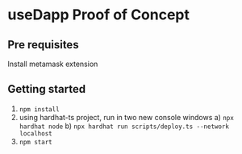 # useDapp Proof of Concept

## Pre requisites

Install metamask extension

## Getting started

1. `npm install`
2. using hardhat-ts project, run in two new console windows
   a) `npx hardhat node`
   b) `npx hardhat run scripts/deploy.ts --network localhost`
3. `npm start`
